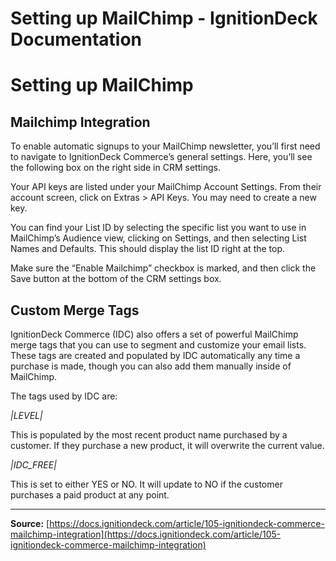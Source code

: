 # Setting up MailChimp - IgnitionDeck Documentation

# Setting up MailChimp

[](javascript:window.print())
## Mailchimp Integration

To enable automatic signups to your MailChimp newsletter, you’ll first need to navigate to IgnitionDeck Commerce’s general settings. Here, you’ll see the following box on the right side in CRM settings.

Your API keys are listed under your MailChimp Account Settings. From their account screen, click on Extras > API Keys. You may need to create a new key.

You can find your List ID by selecting the specific list you want to use in MailChimp’s Audience view, clicking on Settings, and then selecting List Names and Defaults. This should display the list ID right at the top.

Make sure the “Enable Mailchimp” checkbox is marked, and then click the Save button at the bottom of the CRM settings box.

## Custom Merge Tags

IgnitionDeck Commerce (IDC) also offers a set of powerful MailChimp merge tags that you can use to segment and customize your email lists. These tags are created and populated by IDC automatically any time a purchase is made, though you can also add them manually inside of MailChimp.

The tags used by IDC are:

*|LEVEL|*

This is populated by the most recent product name purchased by a customer. If they purchase a new product, it will overwrite the current value.

*|IDC_FREE|*

This is set to either YES or NO. It will update to NO if the customer purchases a paid product at any point.



---
**Source:** [https://docs.ignitiondeck.com/article/105-ignitiondeck-commerce-mailchimp-integration](https://docs.ignitiondeck.com/article/105-ignitiondeck-commerce-mailchimp-integration)
